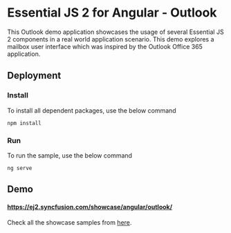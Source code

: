 # Essential JS 2 for Angular - Outlook

This Outlook demo application showcases the usage of several Essential JS 2 components in a real world application scenario. This demo explores a mailbox user interface which was inspired by the Outlook Office 365 application.

## Deployment

### Install

To install all dependent packages, use the below command

```
npm install
```

### Run

To run the sample, use the below command

```
ng serve
```

## Demo

#### <a href="https://ej2.syncfusion.com/showcase/angular/outlook/" target="_blank">https://ej2.syncfusion.com/showcase/angular/outlook/</a>

Check all the showcase samples from <a href="https://ej2.syncfusion.com/home/angular.html" target="_blank">here</a>.
